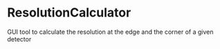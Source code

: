 # ResolutionCalculator
GUI tool to calculate the resolution at the edge and the corner of a given detector

